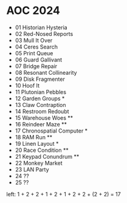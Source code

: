 # AOC 2024

- 01 Historian Hysteria
- 02 Red-Nosed Reports
- 03 Mull It Over
- 04 Ceres Search
- 05 Print Queue
- 06 Guard Gallivant
- 07 Bridge Repair
- 08 Resonant Collinearity
- 09 Disk Fragmenter
- 10 Hoof It
- 11 Plutonian Pebbles
- 12 Garden Groups           *
- 13 Claw Contraption
- 14 Restroom Redoubt
- 15 Warehouse Woes          **
- 16 Reindeer Maze           **
- 17 Chronospatial Computer  *
- 18 RAM Run                 **
- 19 Linen Layout            *
- 20 Race Condition          **
- 21 Keypad Conundrum        **
- 22 Monkey Market
- 23 LAN Party
- 24 ??
- 25 ??

left: 1 + 2 + 2 + 1 + 2 + 1 + 2 + 2 + (2 + 2) = 17
